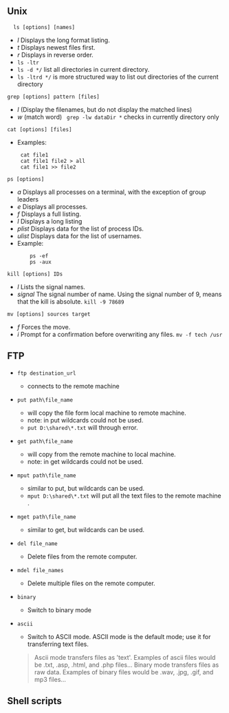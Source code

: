 ## Unix 

```
  ls [options] [names] 
```
- *l* Displays the long format listing.
- *t* Displays newest files first.
- *r* Displays in reverse order.
- ```ls -ltr```
- ```ls -d */``` list all directories in current directory.
- ```ls -ltrd */``` is more structured way to list out directories of the current directory
	
```
grep [options] pattern [files]
```
- *l* (Display the filenames, but do not display the matched lines) 
- *w* (match word)
	``` grep -lw dataDir *``` checks in currently directory only

```	
cat [options] [files]
```
-  Examples:
    ```
     cat file1
     cat file1 file2 > all
     cat file1 >> file2
    ```

```
ps [options]
```
- *a* Displays all processes on a terminal, with the exception of group leaders
- *e* Displays all processes.
- *f* Displays a full listing.
- *l* Displays a long listing
- *plist* 	Displays data for the list of process IDs.
- *ulist* 	Displays data for the list of usernames.
- Example:
	```shell
		ps -ef
		ps -aux
	```

```
kill [options] IDs
```
- *l* Lists the signal names.
- *signal* The signal number of name. Using the signal number of 9, means that the kill is absolute.
``` kill -9 78689 ```
	
```
mv [options] sources target
```
- *f* 	Forces the move.
- *i* 	Prompt for a confirmation before overwriting any files.
```mv -f tech /usr```
	
	
## FTP
- ```ftp destination_url```
	- connects to the remote machine
- ```put path\file_name```
	- will copy the file form local machine to remote machine.
	- note: in put wildcards could not be used.
	- ```put D:\shared\*.txt``` will through error.
- ```get path\file_name```
	- will copy from the remote machine to local machine.
	- note: in get wildcards could not be used.
- ```mput path\file_name```
	- similar to put, but wildcards can be used.
	- ```mput D:\shared\*.txt``` will put all the text files to the remote machine .
- ```mget path\file_name```
	- similar to get, but wildcards can be used.
- ```del file_name```
	- Delete files from the remote computer. 
- ```mdel file_names```
	- Delete multiple files on the remote computer. 
- ```binary```
	- Switch to binary mode
- ```ascii```
	- Switch to ASCII mode. ASCII mode is the default mode; use it for transferring text files.
	
	>Ascii mode transfers files as 'text'.
	>Examples of ascii files would be .txt, .asp, .html, and .php files...
	>Binary mode transfers files as raw data.
	>Examples of binary files would be .wav, .jpg, .gif, and mp3 files...


## Shell scripts


	
	
	
	
